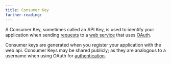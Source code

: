```yaml
---
title: Consumer Key
further-reading:
---
```

A Consumer Key, sometimes called an API Key, is used to identify your application when sending [requests](/http-request) to a [web service](/web-service-or-web-api) that uses [OAuth](/oauth).

Consumer keys are generated when you register your application with the web api. Consumer Keys may be shared publicly; as they are analogous to a username when using OAuth for [authentication](/authentication).
